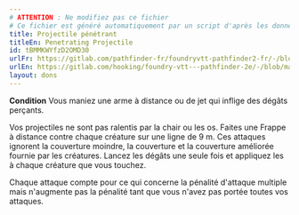 ```yaml
---
# ATTENTION : Ne modifiez pas ce fichier
# Ce fichier est généré automatiquement par un script d'après les données du module Foundry VTT officiel et de sa traduction
title: Projectile pénétrant
titleEn: Penetrating Projectile
id: tBMMKWYfzD2OMD30
urlFr: https://gitlab.com/pathfinder-fr/foundryvtt-pathfinder2-fr/-/blob/master/data/feats/tBMMKWYfzD2OMD30.htm
urlEn: https://gitlab.com/hooking/foundry-vtt---pathfinder-2e/-/blob/master/packs/data/feats.db/penetrating-projectile.json
layout: dons
---
```

**Condition** Vous maniez une arme à distance ou de jet qui inflige des dégâts perçants.

Vos projectiles ne sont pas ralentis par la chair ou les os. Faites une Frappe à distance contre chaque créature sur une ligne de 9 m. Ces attaques ignorent la couverture moindre, la couverture et la couverture améliorée fournie par les créatures. Lancez les dégâts une seule fois et appliquez les à chaque créature que vous touchez.

Chaque attaque compte pour ce qui concerne la pénalité d'attaque multiple mais n'augmente pas la pénalité tant que vous n'avez pas portée toutes vos attaques.
